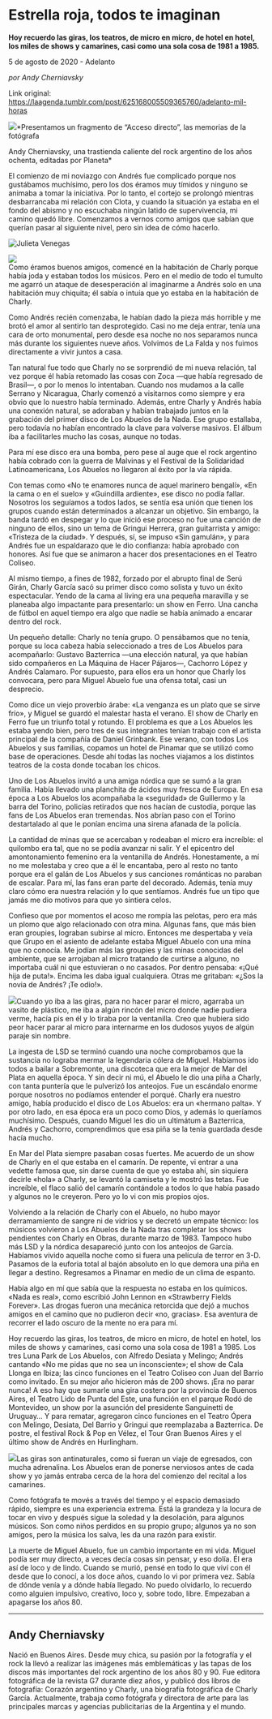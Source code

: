 # Estrella roja, todos te imaginan

**Hoy recuerdo las giras, los teatros, de micro en micro, de hotel en hotel, los miles de shows y camarines, casi como una sola cosa de 1981 a 1985.**

5 de agosto de 2020 - Adelanto

_por Andy Cherniavsky_

Link original: https://laagenda.tumblr.com/post/625168005509365760/adelanto-mil-horas

![](https://64.media.tumblr.com/12ef598f7d9adbe49e4e654fa5c313f9/bccb89a6e81f0ed6-1a/s500x750/e990851f7b708b1154b78dbedfb7d60597f6a71e.jpg)*Presentamos un fragmento de “Acceso directo”, las memorias de la fotógrafa 

Andy Cherniavsky, una trastienda caliente del rock argentino de los años ochenta, editadas por Planeta*

  


El comienzo de mi noviazgo con Andrés fue complicado porque
nos gustábamos muchísimo, pero los dos éramos muy tímidos y ninguno se animaba
a tomar la iniciativa. Por lo tanto, el cortejo se prolongó mientras
desbarrancaba mi relación con Clota, y cuando la situación ya estaba en el
fondo del abismo y no escuchaba ningún latido de supervivencia, mi camino quedó
libre. Comenzamos a vernos como amigos que sabían que querían pasar al
siguiente nivel, pero sin idea de cómo hacerlo. 

![Julieta Venegas](https://64.media.tumblr.com/cf1c79bb7e8b04bb81fdb8a903d5f212/bccb89a6e81f0ed6-64/s250x400/d358b28d39fae493de641929b90b8ed08151e904.jpg)  


![](https://64.media.tumblr.com/cf1c79bb7e8b04bb81fdb8a903d5f212/bccb89a6e81f0ed6-64/s500x750/5f4d830e78557f5a18854cc9303bf19884e69ab5.jpg)  
Como éramos buenos amigos, comencé en la habitación de
Charly porque había joda y estaban todos los músicos. Pero en el medio de todo
el tumulto me agarró un ataque de desesperación al imaginarme a Andrés solo en
una habitación muy chiquita; él sabía o intuía que yo estaba en la habitación
de Charly. 

Como Andrés recién comenzaba, le habían dado la pieza más
horrible y me brotó el amor al sentirlo tan desprotegido. Casi no me deja
entrar, tenía una cara de orto monumental, pero desde esa noche no nos
separamos nunca más durante los siguientes nueve años. Volvimos de La Falda y nos
fuimos directamente a vivir juntos a casa.

Tan natural fue todo que Charly no se sorprendió de mi nueva
relación, tal vez porque él había retomado las cosas con Zoca —que había
regresado de Brasil—, o por lo menos lo intentaban. Cuando nos mudamos a la calle
Serrano y Nicaragua, Charly comenzó a visitarnos como siempre y era obvio que
lo nuestro había terminado. Además, entre Charly y Andrés había una conexión
natural, se adoraban y habían trabajado juntos en la grabación del primer disco
de Los Abuelos de la Nada. Ese grupo estallaba, pero todavía no habían
encontrado la clave para volverse masivos. El álbum iba a facilitarles mucho
las cosas, aunque no todas. 

Para mí ese disco era una bomba, pero pese al auge que el
rock argentino había cobrado con la guerra de Malvinas y el Festival de la
Solidaridad Latinoamericana, Los Abuelos no llegaron al éxito por la vía
rápida. 

Con temas como «No te enamores nunca de aquel marinero
bengalí», «En la cama o en el suelo» y «Guindilla ardiente», ese disco no podía
fallar. Nosotros los seguíamos a todos lados, se sentía esa unión que tienen
los grupos cuando están determinados a alcanzar un objetivo. Sin embargo, la
banda tardó en despegar y lo que inició ese proceso no fue una canción de
ninguno de ellos, sino un tema de Gringui Herrera, gran guitarrista y amigo:
«Tristeza de la ciudad». Y después, sí, se impuso «Sin gamulán», y para Andrés
fue un espaldarazo que le dio confianza: había aprobado con honores. Así fue
que se animaron a hacer dos presentaciones en el Teatro Coliseo.

Al mismo tiempo, a fines de 1982, forzado por el abrupto
final de Serú Girán, Charly García sacó su primer disco como solista y tuvo un
éxito espectacular. Yendo de la cama al living era una pequeña maravilla y se
planeaba algo impactante para presentarlo: un show en Ferro. Una cancha de
fútbol en aquel tiempo era algo que nadie se había animado a encarar dentro del
rock.

Un pequeño detalle: Charly no tenía grupo. O pensábamos que
no tenía, porque su loca cabeza había seleccionado a tres de Los Abuelos para
acompañarlo: Gustavo Bazterrica —una elección natural, ya que habían sido
compañeros en La Máquina de Hacer Pájaros—, Cachorro López y Andrés Calamaro.
Por supuesto, para ellos era un honor que Charly los convocara, pero para
Miguel Abuelo fue una ofensa total, casi un desprecio. 

Como dice un viejo proverbio árabe: «La venganza es un plato
que se sirve frío», y Miguel se guardó el malestar hasta el verano. El show de
Charly en Ferro fue un triunfo total y rotundo. El problema es que a Los
Abuelos les estaba yendo bien, pero tres de sus integrantes tenían trabajo con
el artista principal de la compañía de Daniel Grinbank. Ese verano, con todos
Los Abuelos y sus familias, copamos un hotel de Pinamar que se utilizó como
base de operaciones. Desde ahí todas las noches viajamos a los distintos
teatros de la costa donde tocaban los chicos. 

Uno de Los Abuelos invitó a una amiga nórdica que se sumó a
la gran familia. Había llevado una planchita de ácidos muy fresca de Europa. En
esa época a Los Abuelos los acompañaba la «seguridad» de Guillermo y la barra
del Torino, policías retirados que nos hacían de custodia, porque las fans de
Los Abuelos eran tremendas. Nos abrían paso con el Torino destartalado al que
le ponían encima una sirena afanada de la policía. 

La cantidad de minas que se acercaban y rodeaban el micro
era increíble: el quilombo era tal, que no se podía avanzar ni salir. Y el
epicentro del amontonamiento femenino era la ventanilla de Andrés.
Honestamente, a mí no me molestaba y creo que a él le encantaba, pero al resto
no tanto porque era el galán de Los Abuelos y sus canciones románticas no
paraban de escalar. Para mí, las fans eran parte del decorado. Además, tenía
muy claro cómo era nuestra relación y lo que sentíamos. Andrés fue un tipo que
jamás me dio motivos para que yo sintiera celos. 

Confieso que por momentos el acoso me rompía las pelotas,
pero era más un plomo que algo relacionado con otra mina. Algunas fans, que más
bien eran groupies, lograban subirse al micro. Entonces me despertaba y veía
que Grupo en el asiento de adelante estaba Miguel Abuelo con una mina que no
conocía. Me jodían más las groupies y las minas conocidas del ambiente, que se
arrojaban al micro tratando de curtirse a alguno, no importaba cuál ni que
estuvieran o no casados. Por dentro pensaba: «¡Qué hija de puta!». Encima les
daba igual cualquiera. Otras me gritaban: «¿Sos la novia de Andrés? ¡Te odio!».

![](https://64.media.tumblr.com/03fdd0d2111659b14de8b92a6cd874ce/bccb89a6e81f0ed6-32/s400x600/76140d88fb73e4827949df97c998f88907f8a018.jpg)Cuando yo iba a las giras, para no hacer parar el micro,
agarraba un vasito de plástico, me iba a algún rincón del micro donde nadie
pudiera verme, hacía pis en él y lo tiraba por la ventanilla. Creo que hubiera
sido peor hacer parar al micro para internarme en los dudosos yuyos de algún
paraje sin nombre.

La ingesta de LSD se terminó cuando una noche comprobamos
que la sustancia no lograba mermar la legendaria cólera de Miguel. Habíamos ido
todos a bailar a Sobremonte, una discoteca que era la mejor de Mar del Plata en
aquella época. Y sin decir ni mú, el Abuelo le dio una piña a Charly, con tanta
puntería que le pulverizó los anteojos. Fue un escándalo enorme porque nosotros
no podíamos entender el porqué. Charly era nuestro amigo, había producido el
disco de Los Abuelos: era un «hermano palta». Y por otro lado, en esa época era
un poco como Dios, y además lo queríamos muchísimo. Después, cuando Miguel les
dio un ultimátum a Bazterrica, Andrés y Cachorro, comprendimos que esa piña se
la tenía guardada desde hacía mucho. 

En Mar del Plata siempre pasaban cosas fuertes. Me acuerdo
de un show de Charly en el que estaba en el camarín. De repente, vi entrar a
una vedette famosa que, sin darse cuenta de que yo estaba ahí, sin siquiera
decirle «hola» a Charly, se levantó la camiseta y le mostró las tetas. Fue
increíble, el flaco salió del camarín contándole a todos lo que había pasado y
algunos no le creyeron. Pero yo lo vi con mis propios ojos.

Volviendo a la relación de Charly con el Abuelo, no hubo
mayor derramamiento de sangre ni de vidrios y se decretó un empate técnico: los
músicos volvieron a Los Abuelos de la Nada tras completar los shows pendientes
con Charly en Obras, durante marzo de 1983. Tampoco hubo más LSD y la nórdica
desapareció junto con los anteojos de García. Habíamos vivido aquella noche
como si fuera una película de terror en 3-D. Pasamos de la euforia total al
bajón absoluto en lo que demora una piña en llegar a destino. Regresamos a
Pinamar en medio de un clima de espanto.

 Había algo en mí que
sabía que la respuesta no estaba en los químicos. «Nada es real», como escribió
John Lennon en «Strawberry Fields Forever». Las drogas fueron una mecánica
retorcida que dejó a muchos amigos en el camino que no pudieron decir «no,
gracias». Esa aventura de recorrer el lado oscuro de la mente no era para mí. 

Hoy recuerdo las giras, los teatros, de micro en micro, de
hotel en hotel, los miles de shows y camarines, casi como una sola cosa de 1981
a 1985. Los tres Luna Park de Los Abuelos, con Alfredo Desiata y Melingo;
Andrés cantando «No me pidas que no sea un inconsciente»; el show de Cala
Llonga en Ibiza; las cinco funciones en el Teatro Coliseo con Juan del Barrio
como invitado. En su mejor año hicieron más de 200 shows. ¡Era no parar nunca!
A eso hay que sumarle una gira costera por la provincia de Buenos Aires, el
Teatro Lido de Punta del Este, una función en el parque Rodó de Montevideo, un
show por la asunción del presidente Sanguinetti de Uruguay… Y para rematar,
agregaron cinco funciones en el Teatro Ópera con Melingo, Desiata, Del Barrio y
Gringui que reemplazaba a Bazterrica. De postre, el festival Rock & Pop en
Vélez, el Tour Gran Buenos Aires y el último show de Andrés en Hurlingham.

![](https://64.media.tumblr.com/2fcfd77926d049e420aa817952494ced/bccb89a6e81f0ed6-a3/s500x750/35759be52921f56423b2e66035de36a8c89bc531.png)Las giras son antinaturales, como si fueran un viaje de
egresados, con mucha adrenalina. Los Abuelos eran de ponerse nerviosos antes de
cada show y yo jamás entraba cerca de la hora del comienzo del recital a los
camarines.

Como fotógrafa te movés a través del tiempo y el espacio
demasiado rápido, siempre es una experiencia extrema. Está la grandeza y la
locura de tocar en vivo y después sigue la soledad y la desolación, para
algunos músicos. Son como niños perdidos en su propio grupo; algunos ya no son
amigos, pero la música los salva, les da una razón para existir.

La muerte de Miguel Abuelo, fue un cambio importante en mi
vida. Miguel podía ser muy directo, a veces decía cosas sin pensar, y eso
dolía. Él era así de loco y de lindo. Cuando se murió, pensé en todo lo que
viví con él desde que lo conocí, a los doce años, cuando lo vi por primera vez.
Sabía de dónde venía y a dónde había llegado. No puedo olvidarlo, lo recuerdo
como alguien impulsivo, creativo, loco y, sobre todo, libre. Empezaban a
apagarse los años 80.



---

 Andy Cherniavsky
-----------------

 Nació en Buenos Aires. Desde muy chica, su pasión por la fotografía y el rock la llevó a realizar las imágenes más emblemáticas y las tapas de los discos más importantes del rock argentino de los años 80 y 90. Fue editora fotográfica de la revista G7 durante diez años, y publicó dos libros de fotografía: Corazón argentino y Charly, una biografía fotográfica de Charly García. Actualmente, trabaja como fotógrafa y directora de arte para las principales marcas y agencias publicitarias de la Argentina y el mundo.

